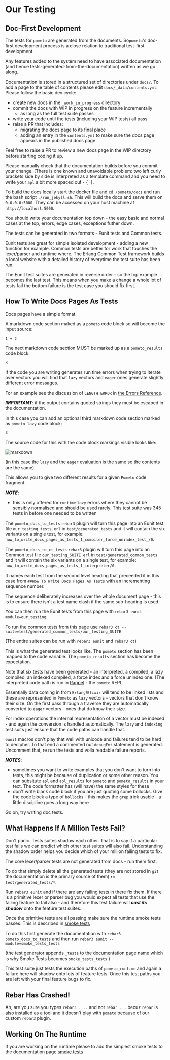 # Our Testing

## Doc-First Development

The tests for `pometo` are generated from the documents. So`pometo`'s doc-first development process is a close relation to traditional test-first development.

Any features added to the system need to have associated documentation (and hence tests-generated-from-the-documentation) written as we go along.

Documentation is stored in a structured set of directories under `docs/`. To add a page to the table of contents please edit `docs/_data/contents.yml`. Please follow the basic dev cycle:

* create new docs in the `_work_in_progress` directory
* commit the docs with WIP in progress on the feature incrementally
   * as long as the full test suite passes
* write your code until the tests (including your WIP tests) all pass
* raise a PR that includes:
    * migrating the docs page to its final place
    * adding an entry in the `contents.yml` to make sure the docs page appears in the published docs page

Feel free to raise a PR to review a new docs page in the WIP directory before starting coding it up.

Please manually check that the documentation builds before you commit your change. (There is one known and unavoidable problem: two left curly brackets side by side is interpreted as a template command and you need to write your `apl` a bit more spaced out - `{ {`.

To build the docs locally start the docker file and `cd /pometo/docs` and run the bash script `./run_jekyll.sh`. This will build the docs and serve them on `0.0.0.0:5000`. They can be accessed on your host machine at `http://localhost:5000`.

You should write your documentation top down - the easy basic and normal cases at the top, errors, edge cases, exceptions futher down.

The tests can be generated in two formats - Eunit tests and Common tests.

Eunit tests are great for simple isolated development - adding a new function for example. Common tests are better for work that touches the lexer/parser and runtime where. The Erlang Common Test framework builds a local website with a detailed history of everytime the test suite has been run.

The Eunit test suites are generated in reverse order - so the top example becomes the last test. This means when you make a change a whole lot of tests fail the bottom failure is the test case you should fix first.

## How To Write Docs Pages As Tests

Docs pages have a simple format.

A markdown code section maked as a `pometo` code block so will become the input source:

```pometo
1 + 2
```

The next markdown code section MUST be marked up as a `pometo_results` code block:

```pometo_results
3
```

If the code you are writing generates run time errors when trying to iterate over vectors you will find that `lazy` vectors and `eager` ones generate slightly different error messages.

For an example see the discussion of `LENGTH ERROR` in [the Errors Reference](../error_reference/errors.md).

***IMPORTANT***: if the output contains quoted strings they must be escaped in the documentation.

In this case you can add an optional third markdown code section marked as `pometo_lazy` code block:

```pometo_lazy
3
```

The source code for this with the code block markings visible looks like:

![markdown](../images/writing_pometo_documentation.png)

(in this case the `lazy` and the `eager` evaluation is the same so the contents are the same).

This allows you to give two different results for a given `Pometo` code fragment.

***NOTE***:

* this is only offered for `runtime` `lazy` errors where they cannot be sensibly normalised and should be used rarely. This test suite was 345 tests in before one needed to be written

The `pometo_docs_to_tests` `rebar3` plugin will turn this page into an Eunit test file `our_testing_tests.erl` in `test/generated_tests` and it will contain the six variants on a single test, for example: `how_to_write_docs_pages_as_tests_1_compiler_force_unindex_test_/0`.

The `pometo_docs_to_ct_tests` `rebar3` plugin will turn this page into an Common test file `our_testing_SUITE.erl` in `test/generated_common_tests` and it will contain the six variants on a single test, for example: `how_to_write_docs_pages_as_tests_1_interpreter/0`.

It names each test from the second level heading that preceeded it in this case from `##How To Write Docs Pages As Tests` with an incrementing sequence number.

The sequence deliberately increases over the whole document page - this is to ensure there isn't a test name clash if the same sub-heading is used.

You can then run the Eunit tests from this page with `rebar3 eunit --module=our_testing`.

To run the common tests from this page use `rebar3 ct --suite=test/generated_common_tests/our_testing_SUITE`

(The entire suites can be run with `rebar3 eunit` and `rebar3 ct`)

This is what the generated test looks like. The `pometo` section has been mapped to the code variable. The `pometo_results` section has become the expectation.

Note that six tests have been generated - an interpreted, a compiled, a lazy compiled, an indexed compiled, a force index and a force unindex one. (The interpreted code path is run in [Rappel](https://github.com/gordonguthrie/rappel/) - the `pometo` REPL.

Essentially data coming in from `Erlang`/`Elixir` will tend to be linked lists and these are represented in `Pometo` as `lazy` vectors - vectors that don't know their size. On the first pass through a traverse they are automatically converted to `eager` vectors - ones that do know their size.

For index operations the internal representation of a vector must be indexed - and again the conversion is handled automatically. The `lazy` and `indexing` test suits just ensure that the code paths can handle that.

`eunit` macros don't play that well with unicode and failures tend to be hard to decipher. To that end a commented out `debugFmt` statement is generated. Uncomment that, re run the tests and voila readable failure reports.

***NOTES***:

* sometimes you want to write examples that you don't want to turn into tests, this might be because of duplication or some other reason. You can subsitute `apl` and `apl_results` for `pometo` and `pometo_results` in your text. The code formatter has (will have) the same styles for these
* don't write blank code block if you are just quoting some bollocks. Give the code block a type of `bollocks` - this makes the `grep` trick usable - a little discipline goes a long way here

Go on, try writing doc tests.


## What Happens If A Million Tests Fail?

Don't panic. Tests suites shadow each other. That is to say if a particular test fails we can predict which other test suites will also fail. Understanding the shadow order helps you decide which of your million failing tests to fix.

The core lexer/parser tests are not generated from docs - run them first.

To do that simply delete all the generated tests (they are not stored in `git` the documentation is the primary source of them) `rm test/generated_tests/*`.

Run `rebar3 eunit` and if there are any failing tests in there fix them. If there is a primitive lexer or parser bug you would expect all tests that use the failing feature to fail also - and therefore this test failure will ***cast its shadow*** onto the feature test suites.

Once the primitive tests are all passing make sure the runtime smoke tests passes. This is described in [smoke tests](./smoke_tests.md)

To do this first generate the documentation with `rebar3 pometo_docs_to_tests` and then run `rebar3 eunit --module=smoke_tests_tests`

(the test generator appends `_tests` to the documentation page name which is why Smoke Tests becomes `smoke_tests_tests`.)

This test suite just tests the execution paths of `pometo_runtime` and again a failure here will shadow onto lots of feature tests. Once this test paths you are left with your final feature bugs to fix.

## Rebar Has Crashed!

Ah, are you sure you types `rebar3 ....` and not `rebar ...` becuz `rebar` is also installed as a tool and it doesn't play with `pometo` because of our custom `rebar3` plugin.

## Working On The Runtime

If you are working on the runtime please to add the simplest smoke tests to the documentation page [smoke tests](./smoke_tests.md)

